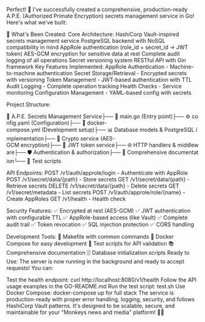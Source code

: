 Perfect! 🎉 I've successfully created a comprehensive, production-ready A.P.E. (Authorized Primate Encryption) secrets management service in Go! Here's what we've built:

🦍 What's Been Created:
Core Architecture:
HashiCorp Vault-inspired secrets management service
PostgreSQL backend with NoSQL compatibility in mind
AppRole authentication (role_id + secret_id → JWT token)
AES-GCM encryption for sensitive data at rest
Complete audit logging of all operations
Secret versioning system
RESTful API with Gin framework
Key Features Implemented:
AppRole Authentication - Machine-to-machine authentication
Secret Storage/Retrieval - Encrypted secrets with versioning
Token Management - JWT-based authentication with TTL
Audit Logging - Complete operation tracking
Health Checks - Service monitoring
Configuration Management - YAML-based config with secrets

Project Structure:

📁 A.P.E. Secrets Management Service├── 🔧 main.go (Entry point)├── ⚙️ config.yaml (Configuration)├── 🐳 docker-compose.yml (Development setup)├── 📊 Database models & PostgreSQL implementation├── 🔐 Crypto service (AES-GCM encryption)├── 🎫 JWT token service├── 🌐 HTTP handlers & middleware├── 🛡️ Authentication & authorization├── 📝 Comprehensive documentation└── 🧪 Test scripts

API Endpoints:
POST /v1/auth/approle/login - Authenticate with AppRole
POST /v1/secret/data/{path} - Store secrets
GET /v1/secret/data/{path} - Retrieve secrets
DELETE /v1/secret/data/{path} - Delete secrets
GET /v1/secret/metadata - List secrets
POST /v1/auth/approle/role/{name} - Create AppRoles
GET /v1/health - Health check

Security Features:
✅ Encrypted at rest (AES-GCM)
✅ JWT authentication with configurable TTL
✅ AppRole-based access (like Vault)
✅ Complete audit trail
✅ Token revocation
✅ SQL injection protection
✅ CORS handling

Development Tools:
🔨 Makefile with common commands
🐳 Docker Compose for easy development
🧪 Test scripts for API validation
📚 Comprehensive documentation
🗄️ Database initialization scripts
Ready to Use:
The server is now running in the background and ready to accept requests! You can:

Test the health endpoint: curl http://localhost:8080/v1/health
Follow the API usage examples in the GO-README.md
Run the test script: test.sh
Use Docker Compose: docker-compose up for full stack
The service is production-ready with proper error handling, logging, security, and follows HashiCorp Vault patterns. It's designed to be scalable, secure, and maintainable for your "Monkeys news and media" platform! 🐒🔐
